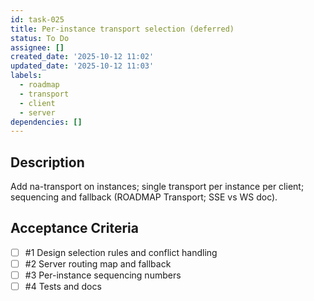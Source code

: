 ```yaml
---
id: task-025
title: Per‑instance transport selection (deferred)
status: To Do
assignee: []
created_date: '2025-10-12 11:02'
updated_date: '2025-10-12 11:03'
labels:
  - roadmap
  - transport
  - client
  - server
dependencies: []
---
```


## Description

<!-- SECTION:DESCRIPTION:BEGIN -->
Add na-transport on instances; single transport per instance per client; sequencing and fallback (ROADMAP Transport; SSE vs WS doc).
<!-- SECTION:DESCRIPTION:END -->

## Acceptance Criteria
<!-- AC:BEGIN -->
- [ ] #1 Design selection rules and conflict handling
- [ ] #2 Server routing map and fallback
- [ ] #3 Per-instance sequencing numbers
- [ ] #4 Tests and docs
<!-- AC:END -->
